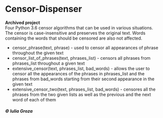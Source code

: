 # Censor-Dispenser
**Archived project** <br>
 Four Python 3.6 censor algorithms that can be used in various situations. The censor is case-insensitive and preserves the original text. Words containing the words that should be censored are also not affected.

* censor_phrase(text, phrase) - used to censor all appearances of phrase throughout the given text
* censor_list_of_phrases(text, phrases_list) - censors all phrases from phrases_list throughout a given text
* extensive_censor(text, phrases_list, bad_words) - allows the user to censor all the appearances of the phrases in phrases_list and the                                                       phrases from bad_words starting from their second appearance in the given text
* extensive_censor_two(text, phrases_list, bad_words) - censores all the phrases from the two given lists as well as the previous and the                                                          next word of each of them

##### © Iulia Groza
